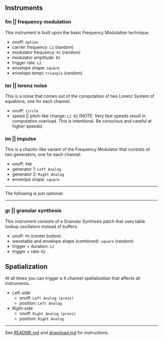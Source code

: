 ## Instruments

### fm || frequency modulation

This instrument is built upon the basic Frequency Modulation technique.

- onoff: `option`
- carrier frequency: `L1` (random)
- modulator frequency: `R1` (random)
- modulator amplitude: `R2`
- trigger rate: `L2`
- envelope shape: `square`
- envelope tempi: `triangle` (random)


### lor || lorenz noise

This is a noise that comes out of the computation of two Lorenz System of equations, one for each channel.

- onoff: `circle`
- speed || pitch-like change: `L2 R2` (NOTE: Very fast speeds result in computation overload. This is intentional. Be conscious and careful at higher speeds)

### im || impulse

This is a chaotic-like variant of the Frequency Modulator that consists of two generators, one for each channel.

- onoff: `PAD`
- generator 1: `Left Analog`
- generator 2: `Right Analog`
- envelope shape: `square`

---

The following is just optional:

---

### gr || granular synthesis

This instrument consists of a Granular Synthesis patch that uses table lookup oscillators instead of buffers.

- onoff: `PS` (center button)
- wavetable and envelope shape (combined): `square` (random)
- trigger + duration: `L2`
- trigger + rate: `R2`


## Spatialization

At all times you can trigger a 4 channel spatialization that affects all instruments.

- Left-side
    - onoff: `Left Analog (press)`
    - position: `Left Analog`
- Right-side 
    - onoff: `Right Analog (press)`
    - position: `Right Analog`


---

See [README.md](README.md) and [download.md](download.md) for instructions.